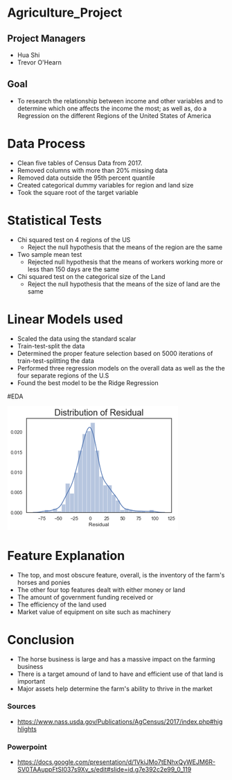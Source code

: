 # Agriculture_Project

## Project Managers
 - Hua Shi
 - Trevor O'Hearn

## Goal
 - To research the relationship between income and other variables and to determine which one affects the income the most; as well as, do a Regression on the different Regions of the United States of America
 
 # Data Process
 - Clean five tables of Census Data from 2017.
 - Removed columns with more than 20% missing data
 - Removed data outside the 95th percent quantile
 - Created categorical dummy variables for region and land size
 - Took the square root of the target variable
 
 # Statistical Tests
 - Chi squared test on 4 regions of the US
   - Reject the null hypothesis that the means of the region are the same
 - Two sample mean test
   - Rejected null hypothesis that the means of workers working more or less than 150 days are the same
 - Chi squared test on the categorical size of the Land
   - Reject the null hypothesis that the means of the size of land are the same
 
 # Linear Models used
 - Scaled the data using the standard scalar
 - Train-test-split the data 
 - Determined the proper feature selection based on 5000 iterations of train-test-splitting the data 
 - Performed three regression models on the overall data as well as the the four separate regions of the U.S
 - Found the best model to be the Ridge Regression
 
 #EDA
 
 ![ridge_model_residuall_distribution.png](ridge_model_residuall_distribution.png)
 
 
 # Feature Explanation
 - The top, and most obscure feature, overall, is the inventory of the farm's horses and ponies
 - The other four top features dealt with either money or land
 - The amount of government funding received or 
 - The efficiency of the land used
 - Market value of equipment on site such as machinery
 
 # Conclusion
 - The horse business is large and has a massive impact on the farming business
 - There is a target amound of land to have and efficient use of that land is important
 - Major assets help determine the farm's ability to thrive in the market
 
 ### Sources
  - https://www.nass.usda.gov/Publications/AgCensus/2017/index.php#highlights
 ### Powerpoint
  - https://docs.google.com/presentation/d/1VkiJMo7tENhxQyWEJM6R-SV0TAAuppFtSI037s9Xv_s/edit#slide=id.g7e392c2e99_0_119
